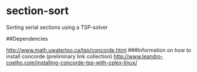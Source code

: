 section-sort
============

Sorting serial sections using a TSP-solver

##Dependencies

http://www.math.uwaterloo.ca/tsp/concorde.html
###Information on how to install concorde (preliminary link collection)
http://www.leandro-coelho.com/installing-concorde-tsp-with-cplex-linux/


